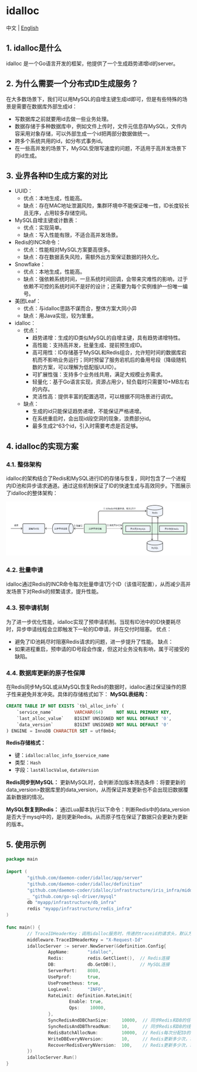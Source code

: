 # idalloc
中文 | [English](README.md)
## 1. idalloc是什么
idalloc 是一个Go语言开发的框架，他提供了一个生成趋势递增id的server。

## 2. 为什么需要一个分布式ID生成服务？
在大多数场景下，我们可以用MySQL的自增主键生成id即可，但是有些特殊的场景是需要在数据库外部生成id：
- 写数据库之前就要用id去做一些业务处理。
- 数据存储于多种数据库中，例如文件上传时，文件元信息存MySQL，文件内容采用对象存储，可以外部生成一个id把两部分数据做统一。
- 跨多个系统共用的id，如分布式事务id。
- 在一些高并发的场景下，MySQL受限写速度的问题，不适用于高并发场景下的id生成。

## 3. 业界各种ID生成方案的对比
- UUID：
  - 优点：本地生成，性能高。
  - 缺点：存在MAC地址泄漏风险，集群环境中不能保证唯一性，ID长度较长且无序，占用较多存储空间。
- MySQL自增主键或计数表：
  - 优点：实现简单。
  - 缺点：写入性能有限，不适合高并发场景。
- Redis的INCR命令：
  - 优点：性能相对MySQL方案要高很多。
  - 缺点：存在数据丢失风险，需额外出方案保证数据的持久化。
- Snowflake：
  - 优点：本地生成，性能高。
  - 缺点：强依赖系统时间，一旦系统时间回调，会带来灾难性的影响，过于依赖不可控的系统时间不是好的设计；还需要为每个实例维护一份唯一编号。
- 美团Leaf：
  - 优点：与idalloc思路不谋而合，整体方案大同小异
  - 缺点：用Java实现，较为笨重。
- idalloc：
  - 优点：
    - 趋势递增：生成的ID类似MySQL的自增主键，具有趋势递增特性。
    - 高性能：支持高并发，批量生成、提前预生成ID。
    - 高可用性：ID存储基于MySQL和Redis组合，允许短时间的数据库宕机而不影响业务运行；同时预留了服务宕机后的备用号段（降级随机数的方案，可以理解为低配版UUID）。
    - 可扩展性强：支持多个业务线共用，满足大规模业务需求。
    - 轻量化：基于Go语言实现，资源占用少，轻负载时只需要10+MB左右的内存。
    - 灵活性高：提供丰富的配置选项，可以根据不同场景进行调优。
  - 缺点：
    - 生成的id只能保证趋势递增，不能保证严格递增。
    - 在系统重启时，会出现id段空洞的现象，浪费部分id。
    - 最多生成2^63个id，引入时需要考虑是否足够。

## 4. idalloc的实现方案
### 4.1. 整体架构
idalloc的架构结合了Redis和MySQL进行ID的存储与恢复，同时包含了一个进程内ID池和异步请求通道。通过这些机制保证了ID的快速生成与高效同步。下图展示了idalloc的整体架构：
<p align="center">
<img src="https://github.com/daemon-coder/idalloc/blob/main/docs/images/arch.png?raw=true">
</p>

### 4.2. 批量申请
idalloc通过Redis的INCR命令每次批量申请1万个ID（该值可配置），从而减少高并发场景下对Redis的频繁请求，提升性能。
### 4.3. 预申请机制
为了进一步优化性能，idalloc实现了预申请机制。当现有ID池中的ID快要耗尽时，异步申请线程会立即触发下一轮的ID申请，并在交付时阻塞。
优点：
- 避免了ID池耗尽时阻塞Redis请求的问题，进一步提升了性能。
缺点：
- 如果进程重启，预申请的ID号段会作废，但这对业务没有影响，属于可接受的缺陷。
### 4.4. 数据库更新的原子性保障
在Redis同步MySQL或从MySQL恢复Redis的数据时，idalloc通过保证操作的原子性来避免并发冲突。具体的存储格式如下：
**MySQL表结构：**
```sql
CREATE TABLE IF NOT EXISTS `tbl_alloc_info` (
    `service_name`        VARCHAR(64)     NOT NULL PRIMARY KEY,
    `last_alloc_value`    BIGINT UNSIGNED NOT NULL DEFAULT '0',
    `data_version`        BIGINT UNSIGNED NOT NULL DEFAULT '0'
) ENGINE = InnoDB CHARACTER SET = utf8mb4;
```
**Redis存储格式：**
- 键：`idalloc:alloc_info_$service_name`
- 类型：`Hash`
- 字段：`lastAllocValue`, `dataVersion`

**Redis同步到MySQL：**
更新MySQL时，会判断添加版本筛选条件：将要更新的data_version>数据库里的data_version，从而保证并发更新也不会出现旧数据覆盖新数据的情况。

**MySQL恢复到Redis：**
通过Lua脚本执行以下命令：判断Redis中的data_version是否大于mysql中的，是则更新Redis。从而原子性在保证了数据只会更新为更新的版本。

## 5. 使用示例
```go
package main

import (
        "github.com/daemon-coder/idalloc/app/server"
        "github.com/daemon-coder/idalloc/definition"
        "github.com/daemon-coder/idalloc/infrastructure/iris_infra/middleware"
        _ "github.com/go-sql-driver/mysql"
        db "myapp/infrastructure/db_infra"
        redis "myapp/infrastructure/redis_infra"
)

func main() {
        // TraceIDHeaderKey：调用idalloc服务时，传递的traceid的请求头，默认为：X-Trace-Id
        middleware.TraceIDHeaderKey = "X-Request-Id"
        idallocServer := server.NewServer(&definition.Config{
                AppName:       "idalloc",
                Redis:         redis.GetClient(),  // Redis连接
                DB:            db.GetDB(),         // MySQL连接
                ServerPort:    8080,
                UsePprof:      true,
                UsePrometheus: true,
                LogLevel:      "INFO",
                RateLimit: definition.RateLimit{
                        Enable: true,
                        Qps:    10000,
                },
                SyncRedisAndDBChanSize:     10000,  // 同步Redis和DB的任务队列大小
                SyncRedisAndDBThreadNum:    10,     // 同步Redis和DB的线程数
                RedisBatchAllocNum:         10000,  // Redis每次分配ID的数量
                WriteDBEveryNVersion:       10,     // Redis更新多少次，才会同步一次到MySQL
                RecoverRedisEveryNVersion:  100,    // Redis更新多少次，才会判断是否从MySQL中恢复到Redis
        })
        idallocServer.Run()
}
```
